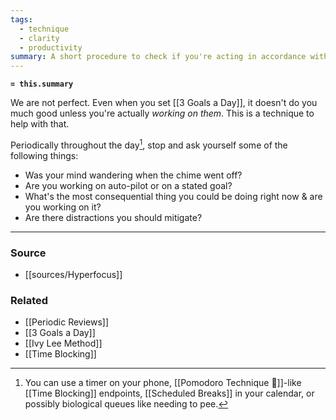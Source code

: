 ```yaml
---
tags:
  - technique
  - clarity
  - productivity
summary: A short procedure to check if you're acting in accordance with your intentions.
---
```

**`= this.summary`**

We are not perfect. Even when you set [[3 Goals a Day]], it doesn't do you much good unless you're actually *working on them*. This is a technique to help with that.

Periodically throughout the day[^1], stop and ask yourself some of the following things:

- Was your mind wandering when the chime went off?
- Are you working on auto-pilot or on a stated goal?
- What's the most consequential thing you could be doing right now & are you working on it?
- Are there distractions you should mitigate?

[^1]: You can use a timer on your phone, [[Pomodoro Technique 🍅]]-like [[Time Blocking]] endpoints, [[Scheduled Breaks]] in your calendar, or possibly biological queues like needing to pee. 

---
### Source
- [[sources/Hyperfocus]]

### Related
- [[Periodic Reviews]]
- [[3 Goals a Day]]
- [[Ivy Lee Method]]
- [[Time Blocking]]